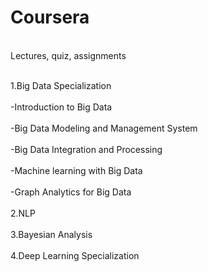 # Coursera
<br/>Lectures, quiz, assignments<br/>

<br/>1.Big Data Specialization<br/>
<space><br/><space>-Introduction to Big Data<br/>
<space><br/><space>-Big Data Modeling and Management System<br/>
<space><br/><space>-Big Data Integration and Processing<br/>
<space><br/><space>-Machine learning with Big Data<br/>
<space><br/><space>-Graph Analytics for Big Data <br/>
<br/>2.NLP<br/>
<br/>3.Bayesian Analysis<br/>
<br/>4.Deep Learning Specialization <br/>

